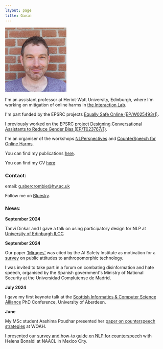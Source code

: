 ```yaml
---
layout: page
title: Gavin
---
```


<img src="images/IMG-20220703-WA0000-02.jpeg" alt="portrait" width="200"/>

I'm an assistant professor at Heriot-Watt University, Edinburgh, where I'm working on mitigation of online harms in [the Interaction Lab](https://sites.google.com/site/hwinteractionlab/).

I'm part funded by the EPSRC projects [Equally Safe Online (EP/W025493/1)](https://sites.google.com/view/equallysafeonline/home). 

I previously worked on the EPSRC project [Designing Conversational Assistants to Reduce Gender Bias (EP/T023767/1)](https://sites.google.com/view/convai-gender-bias).

I'm an organiser of the workshops [NLPerspectives](https://nlperspectives.di.unito.it/) and [CounterSpeech for Online Harms](https://sites.google.com/view/cs4oa).


You can find my publications [here](https://scholar.google.com/citations?user=AHLy4VgAAAAJ&hl=en).

You can find my CV [here](files/AcademicCV2024.pdf)

### Contact:

email: g.abercrombie@hw.ac.uk

Follow me on [Bluesky](https://bsky.app/profile/gavina.bsky.social).

### News:

**September 2024**

Tanvi Dinkar and I gave a talk on using participatory design for NLP at [University of Edinburgh ILCC](https://informatics.ed.ac.uk/ilcc)

**September 2024**

Our paper ['Mirages'](https://aclanthology.org/2023.emnlp-main.290/) was cited by the AI Safety Institute as motivation for a [survey](https://www.aisi.gov.uk/work/should-ai-systems-behave-like-people) on public attitudes to anthropomorphic technology.

I was invited to take part in a forum on combating disinformation and hate speech, organised by the Spanish government's Ministry of National Security at the Universidad Complutense de Madrid.

**July 2024**

I gave my first keynote talk at the [Scottish Informatics & Computer Science Alliance](https://www.sicsa.ac.uk/) PhD Conference, University of Aberdeen.

**June**

My MSc student Aashima Poudhar presented her [paper on counterspeech strategies](https://aclanthology.org/2024.woah-1.20/) at WOAH.

I presented our [survey and how-to guide on NLP for counterspeech](https://aclanthology.org/2024.findings-naacl.221/) with Helena Bonaldi at NAACL in Mexico City.
